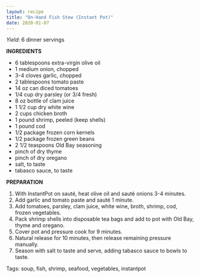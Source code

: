 ```yaml
---
layout: recipe
title: "On-Hand Fish Stew (Instant Pot)"
date: 2020-01-07
---
```


*Yield*: 6 dinner servings

__INGREDIENTS__

* 6 tablespoons extra-virgin olive oil
* 1 medium onion, chopped
* 3-4 cloves garlic, chopped
* 2 tablespoons tomato paste
* 14 oz can diced tomatoes
* 1/4 cup dry parsley (or 3/4 fresh)
* 8 oz bottle of clam juice
* 1 1/2 cup dry white wine
* 2 cups chicken broth
* 1 pound shrimp, peeled (keep shells)
* 1 pound cod
* 1/2 package frozen corn kernels
* 1/2 package frozen green beans
* 2 1/2 teaspoons Old Bay seasoning
* pinch of dry thyme
* pinch of dry oregano
* salt, to taste
* tabasco sauce, to taste

__PREPARATION__

1. With InstantPot on sauté, heat olive oil and sauté onions 3-4 minutes.
2. Add garlic and tomato paste and sauté 1 minute.
3. Add tomatoes, parsley, clam juice, white wine, broth, shrimp, cod, frozen vegetables.
4. Pack shrimp shells into disposable tea bags and add to pot with Old Bay, thyme and oregano.
5. Cover pot and pressure cook for 9 minutes.
6. Natural release for 10 minutes, then release remaining pressure manually.
7. Season with salt to taste and serve, adding tabasco sauce to bowls to taste.


Tags: soup, fish, shrimp, seafood, vegetables, instantpot